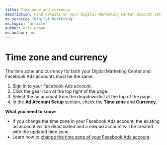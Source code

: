 ```yaml
---
title: Time zone and currency
description: Find details on your Digital Marketing Center account settings.
ms.service: "Digital-Marketing"
ms.topic: "article"
author: eric-urban
ms.author: eur
---
```


# Time zone and currency

The time zone and currency for both your Digital Marketing Center  and Facebook Ads accounts must be the same.

1. Sign in to your Facebook Ads account.
1. Click the gear icon at the top right of the page.
1. Select the ad account from the dropdown list at the top of the page.
1. In the **Ad Account Setup** section, check the **Time zone** and **Currency**.

**What you need to know:**
- If you change the time zone in your Facebook Ads account, the existing ad account will be deactivated and a new ad account will be created with the updated time zone.
- Learn how to [change the time zone of your Facebook Ads account](https://go.microsoft.com/fwlink?LinkId=2113516).


